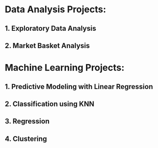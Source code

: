 # Data Analysis Projects:
## 1. Exploratory Data Analysis
## 2. Market Basket Analysis

# Machine Learning Projects:
## 1. Predictive Modeling with Linear Regression
## 2. Classification using KNN
## 3. Regression
## 4. Clustering
